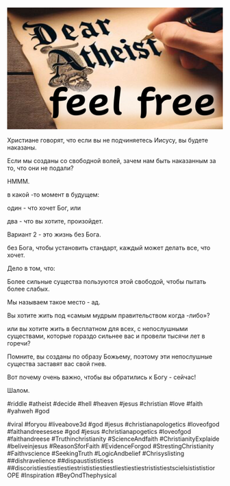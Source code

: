 ![Video cover image](../cover.jpg "cover photo")

Христиане говорят, что если вы не подчиняетесь Иисусу, вы будете наказаны.

Если мы созданы со свободной волей, зачем нам быть наказанным за то, что они не подали?

HMMM.

в какой -то момент в будущем:

один - что хочет Бог, или

два - что вы хотите, произойдет.

Вариант 2 - это жизнь без Бога.

без Бога, чтобы установить стандарт, каждый может делать все, что хочет.

Дело в том, что:

Более сильные существа пользуются этой свободой, чтобы пытать более слабых.

Мы называем такое место - ад.

Вы хотите жить под «самым мудрым правительством когда -либо»?

или вы хотите жить в бесплатном для всех, с непослушными существами, которые гораздо сильнее вас и провели тысячи лет в горечи?

Помните, вы созданы по образу Божьему, поэтому эти непослушные существа заставят вас свой гнев.

Вот почему очень важно, чтобы вы обратились к Богу - сейчас!

Шалом.

#riddle #atheist #decide #hell #heaven #jesus #christian #love #faith #yahweh #god

#viral #foryou #liveabove3d #god #jesus #christianapologetics #loveofgod #faithandreesesese #god #jesus #christianapogetics #loveofgod #faithandreese #Truthinchristianity #ScienceAndfaith #ChristianityExplaide #beliveinjesus #ReasonSforFaith #EvidenceForgod #StrestingChristianity #Faithvscience #SeekingTruth #LogicAndbelief #Chrisyslisting ##dishravelience ##dispaustististiess ##discoristiestiestiestiestrististiestiestliestiestiestrististiestscielsistististior OPE #Inspiration #BeyOndThephysical